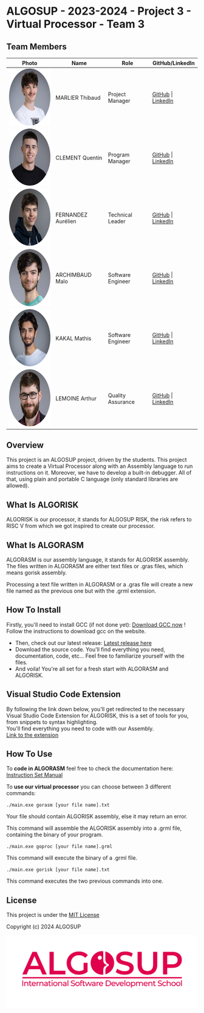 # ALGOSUP - 2023-2024 - Project 3 - Virtual Processor - Team 3

## Team Members
| **Photo** | **Name** | **Role** | **GitHub/LinkedIn** |
|---|---|---|---|
| <img src="./documents/img/thibault.png" width="150" height="150">| MARLIER Thibaud | Project Manager | [GitHub](https://github.com/Biohazardyee) \| [LinkedIn](https://www.linkedin.com/in/thibaud-marlier/) |
| <img src="./documents/img/quentin.png" width="150" height="150"> | CLEMENT Quentin | Program Manager | [GitHub](https://github.com/Quentin-Clement) \| [LinkedIn](https://www.linkedin.com/in/quentin-clément-939110221/) |
| <img src="./documents/img/aurelien.png" width="150" height="150"> | FERNANDEZ Aurélien | Technical Leader | [GitHub](https://github.com/aurelienfernandez) \| [LinkedIn](https://www.linkedin.com/in/aurélien-fernandez-4971201b8/) |
| <img src="./documents/img/malo.png" width="150" height="150"> | ARCHIMBAUD Malo| Software Engineer | [GitHub](https://github.com/Malo-Archimbaud) \| [LinkedIn](https://www.linkedin.com/in/malo-archimbaud-58aa12232/) |
| <img src="./documents/img/mathis.png" width="150" height="150"> | KAKAL Mathis | Software Engineer | [GitHub](https://github.com/mathiskakal) \| [LinkedIn](https://www.linkedin.com/in/mathis-k-a239ba10a/) |
| <img src="./documents/img/arthur.png" width="150" height="150"> | LEMOINE Arthur | Quality Assurance | [GitHub](https://github.com/arthur-lemo1ne) \| [LinkedIn](https://www.linkedin.com/in/arthur-lemoine-4b9782221/) |

## Overview

This project is an ALGOSUP project, driven by the students. This project aims to create a Virtual Processor along with an Assembly language to run instructions on it. Moreover, we have to develop a built-in debugger. All of that, using plain and portable C language (only standard libraries are allowed).




## What Is ALGORISK

ALGORISK is our processor, it stands for ALGOSUP RISK, the risk refers to RISC V from which we got inspired to create our processor.

## What Is ALGORASM

ALGORASM is our assembly language, it stands for ALGORISK  assembly. The files written in ALGORASM are either text files or .gras files, which means gorisk assembly.

Processing a text file written in ALGORASM or a .gras file will create a new file named as the previous one but with the .grml extension.

## How To Install

Firstly, you'll need to install GCC (if not done yet): [Download GCC now](https://gcc.gnu.org) ! \
Follow the instructions to download gcc on the website.

- Then, check out our latest release: [Latest release here](https://github.com/algosup/2023-2024-project-3-virtual-processor-team-3/tags)
- Download the source code. You'll find everything you need, documentation, code, etc... Feel free to familiarize yourself with the files.
- And voila! You're all set for a fresh start with ALGORASM and ALGORISK.

## Visual Studio Code Extension

By following the link down below, you'll get redirected to the necessary Visual Studio Code Extension for ALGORISK, this is a set of tools for you, from snippets to syntax highlighting. \
You'll find everything you need to code with our Assembly. \
[Link to the extension](https://marketplace.visualstudio.com/items?itemName=ALGORISKTEAM.algorisk-language-support)

## How To Use

To **code in ALGORASM** feel free to check the documentation here: [Instruction Set Manual](https://github.com/algosup/2023-2024-project-3-virtual-processor-team-3/blob/main/documents/Assembly_documentation/ALGORISK_documentation.pdf)

To **use our virtual processor** you can choose between 3 different commands:

```
./main.exe gorasm [your file name].txt
```
Your file should contain ALGORISK assembly, else it may return an error.

This command will assemble the ALGORISK assembly into a .grml file, containing the binary of your program.

```
./main.exe goproc [your file name].grml
```

This command will execute the binary of a .grml file.


```
./main.exe gorisk [your file name].txt
```

This command executes the two previous commands into one.

## License

This project is under the [MIT License](https://github.com/algosup/2023-2024-project-3-virtual-processor-team-3/blob/main/LICENSE)

Copyright (c) 2024 ALGOSUP

![image](https://github.com/algosup/2023-2024-project-3-virtual-processor-team-3/blob/main/documents/Assembly_documentation/img/logo_algosup.png?raw=true)
